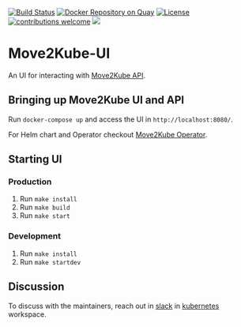 [![Build Status](https://travis-ci.com/konveyor/move2kube-ui.svg?branch=master)](https://travis-ci.com/konveyor/move2kube-ui)
[![Docker Repository on Quay](https://quay.io/repository/konveyor/move2kube-ui/status "Docker Repository on Quay")](https://quay.io/repository/konveyor/move2kube-ui)
[![License](https://img.shields.io/:license-apache-blue.svg)](https://www.apache.org/licenses/LICENSE-2.0.html)
[![contributions welcome](https://img.shields.io/badge/contributions-welcome-brightgreen.svg?style=flat)](https://github.com/konveyor/move2kube-ui/pulls)
[<img src="https://img.shields.io/badge/slack-konveyor/move2kube-green.svg?logo=slack">](https://kubernetes.slack.com/archives/CR85S82A2)

# Move2Kube-UI

An UI for interacting with [Move2Kube API](https://github.com/konveyor/move2kube-api).

## Bringing up Move2Kube UI and API

Run `docker-compose up` and access the UI in `http://localhost:8080/`.

For Helm chart and Operator checkout [Move2Kube Operator](https://github.com/konveyor/move2kube-operator).

## Starting UI

### Production

1. Run `make install`
1. Run `make build`
1. Run `make start`

### Development

1. Run `make install`
1. Run `make startdev`

## Discussion

To discuss with the maintainers, reach out in [slack](https://kubernetes.slack.com/archives/CR85S82A2) in [kubernetes](https://slack.k8s.io/) workspace.
